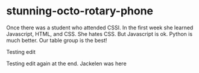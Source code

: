 # stunning-octo-rotary-phone
Once there was a student who attended CSSI.
In the first week she learned Javascript, HTML, and CSS.
She hates CSS.
But Javascript is ok.
Python is much better.
Our table group is the best!

Testing edit

Testing edit again at the end.
Jackelen was here 
